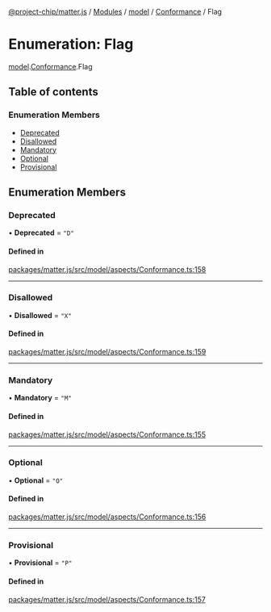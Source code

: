 [@project-chip/matter.js](../README.md) / [Modules](../modules.md) / [model](../modules/model.md) / [Conformance](../modules/model.Conformance.md) / Flag

# Enumeration: Flag

[model](../modules/model.md).[Conformance](../modules/model.Conformance.md).Flag

## Table of contents

### Enumeration Members

- [Deprecated](model.Conformance.Flag.md#deprecated)
- [Disallowed](model.Conformance.Flag.md#disallowed)
- [Mandatory](model.Conformance.Flag.md#mandatory)
- [Optional](model.Conformance.Flag.md#optional)
- [Provisional](model.Conformance.Flag.md#provisional)

## Enumeration Members

### Deprecated

• **Deprecated** = ``"D"``

#### Defined in

[packages/matter.js/src/model/aspects/Conformance.ts:158](https://github.com/project-chip/matter.js/blob/be83914/packages/matter.js/src/model/aspects/Conformance.ts#L158)

___

### Disallowed

• **Disallowed** = ``"X"``

#### Defined in

[packages/matter.js/src/model/aspects/Conformance.ts:159](https://github.com/project-chip/matter.js/blob/be83914/packages/matter.js/src/model/aspects/Conformance.ts#L159)

___

### Mandatory

• **Mandatory** = ``"M"``

#### Defined in

[packages/matter.js/src/model/aspects/Conformance.ts:155](https://github.com/project-chip/matter.js/blob/be83914/packages/matter.js/src/model/aspects/Conformance.ts#L155)

___

### Optional

• **Optional** = ``"O"``

#### Defined in

[packages/matter.js/src/model/aspects/Conformance.ts:156](https://github.com/project-chip/matter.js/blob/be83914/packages/matter.js/src/model/aspects/Conformance.ts#L156)

___

### Provisional

• **Provisional** = ``"P"``

#### Defined in

[packages/matter.js/src/model/aspects/Conformance.ts:157](https://github.com/project-chip/matter.js/blob/be83914/packages/matter.js/src/model/aspects/Conformance.ts#L157)
